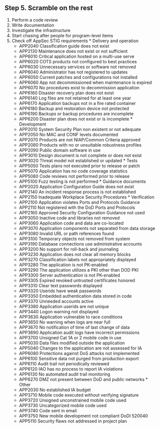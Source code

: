 ## Step 5. Scramble on the rest ##

  1. Perform a code review
  1. Write documentation
  1. Investigate the infrastructure
  1. Start chasing after people for program-level items
  1. Check off AppSec STIG requirements
    * Delivery and operation
      * APP2040 Classification guide does not exist
      * APP2130 Maintenance does not exist or not sufficient
      * APP6010 Critical application hosted on a multi-use serve
      * APP6020 COTS products not configured to best practices
      * APP6030 Unnecessary services or software not removed
      * APP6040 Administrator has not registered to updates
      * APP6050 Current patches and configurations not installed
      * APP6060 App not decommissioned when maintenance is expired
      * APP6070 No procedures exist to decommission application
      * APP6160 Disaster recovery plan does not exist
      * APP6140 Log files are not retained for at least one year
      * APP6170 Application backups not in a fire rated container
      * APP6180 Backup and restoration device not protected
      * APP6190 Backups or backup procedures are incomplete
      * APP6200 Disaster plan does not exist or is incomplete
    * Development
      * APP2010 System Security Plan non existent or not adequate
      * APP2050 No MAC and CONF levels documented
      * APP2070 Products are not NIAP/Common Criteria approved
      * APP2080 Products with no or unsuitable robustness profiles
      * APP2090 Public domain software in use
      * APP3010 Design document is not complete or does not exist
      * APP3020 Threat model not established or updated
    * Tests
      * APP5050 Tests plans not executed prior to release or patch
      * APP5070 Application has no code coverage statistics
      * APP5080 Code reviews not performed prior to release
      * APP5100 Fuzz testing is not performed
    * Guidance documents
      * APP2020 Application Configuration Guide does not exist
      * APP2140 An incident response process is not established
      * APP2150 Inadequate Workplace Security Procedures
    * Verification
      * APP2100 Application violates Ports and Protocols Guidance
      * APP2110 Not registered with the DoD Ports and Protocols
      * APP2160 Approved Security Configuration Guidance not used
      * APP3050 Inactive code and libraries not removed
      * APP3060 Application code and data are co-located
      * APP3070 Application components not separated from data storage
      * APP3080 Invalid URL or path references found
      * APP3100 Temporary objects not removed from system
      * APP3190 Database connections use administrative accounts
      * APP3200 No support for roll-back and journaling
      * APP3230 Application does not clear all memory blocks
      * APP3270 Classification labels not appropriately displayed
      * APP3280 The application is not PK-enabled
      * APP3290 The application utilizes a PKI other than DOD PKI
      * APP3300 Server authentication is not PK-enabled
      * APP3305 Expired revoked untrusted certificates honored
      * APP3310 Clear text passwords displayed
      * APP3320 Userids have weak passwords
      * APP3350 Embedded authentication data stored in code
      * APP3370 Unneeded accounts active
      * APP3380 Application userids are not unique
      * APP3440 Logon warning not displayed
      * APP3630 Application vulnerable to race conditions
      * APP3650 No warning when logs are near full
      * APP3670 No notification of time of last change of data
      * APP3690 Application audit logs have incorrect permissions
      * APP3700 Unsigned Cat 1A or 2 mobile code in use
      * APP5030 Data files modified outside the application
      * APP5040 Changes to the application are not assessed for IA
      * APP6080 Protections against DoS attacks not implemented
      * APP6100 Sensitive data not purged from production export
      * APP6110 Audit trail not periodically reviewed
      * APP6120 IAO has no process to report IA violations
      * APP6130 No automated audit trail monitoring
      * APP6270 DMZ not present between DoD and public networks
    * Other
      * APP2030 No established IA budget
      * APP3710 Mobile code executed without verifying signature
      * APP3720 Unsigned unconstrained mobile code used
      * APP3730 Uncategorized mobile code used
      * APP3740 Code sent in email
      * APP3750 New mobile development not compliant DoDI 520040
      * APP5110 Security flaws not addressed in project plan